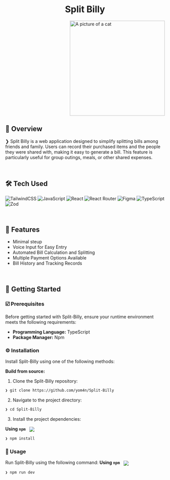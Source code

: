 <h1 align="center" >Split Billy</h1>
<img align="right" width="300" height="300" src="/public/favicon.ico" alt="A picture of a cat" />

<br clear="right">

## 📍 Overview

<p>❯ Split Billy is a web application designed to simplify splitting bills among friends and family. Users can record their purchased items and the people they were shared with, making it easy to generate a bill. This feature is particularly useful for group outings, meals, or other shared expenses.</p>

<br clear="right">


## 🛠️ Tech Used

<div align="left">
	
![TailwindCSS](https://img.shields.io/badge/tailwindcss-%2338B2AC.svg?style=for-the-badge&logo=tailwind-css&logoColor=white) 
![JavaScript](https://img.shields.io/badge/javascript-%23323330.svg?style=for-the-badge&logo=javascript&logoColor=%23F7DF1E)
![React](https://img.shields.io/badge/react-%2320232a.svg?style=for-the-badge&logo=react&logoColor=%2361DAFB)
![React Router](https://img.shields.io/badge/React_Router-CA4245?style=for-the-badge&logo=react-router&logoColor=white)
![Figma](https://img.shields.io/badge/figma-%23F24E1E.svg?style=for-the-badge&logo=figma&logoColor=white)
![TypeScript](https://img.shields.io/badge/typescript-%23007ACC.svg?style=for-the-badge&logo=typescript&logoColor=white)
![Zod](https://img.shields.io/badge/zod-%233068b7.svg?style=for-the-badge&logo=zod&logoColor=white)

</div>
<br clear="right">


## 👾 Features

- Minimal steup
- Voice Input for Easy Entry
- Automated Bill Calculation and Splitting
- Multiple Payment Options Available
- Bill History and Tracking Records

<br clear="right">


## 🚀 Getting Started

### ☑️ Prerequisites

Before getting started with Split-Billy, ensure your runtime environment meets the following requirements:

- **Programming Language:** TypeScript
- **Package Manager:** Npm


### ⚙️ Installation

Install Split-Billy using one of the following methods:

**Build from source:**

1. Clone the Split-Billy repository:
```sh
❯ git clone https://github.com/yom4n/Split-Billy
```

2. Navigate to the project directory:
```sh
❯ cd Split-Billy
```

3. Install the project dependencies:


**Using `npm`** &nbsp; [<img align="center" src="https://img.shields.io/badge/npm-CB3837.svg?style={badge_style}&logo=npm&logoColor=white" />](https://www.npmjs.com/)

```sh
❯ npm install
```




### 🤖 Usage
Run Split-Billy using the following command:
**Using `npm`** &nbsp; [<img align="center" src="https://img.shields.io/badge/npm-CB3837.svg?style={badge_style}&logo=npm&logoColor=white" />](https://www.npmjs.com/)

```sh
❯ npm run dev
```
